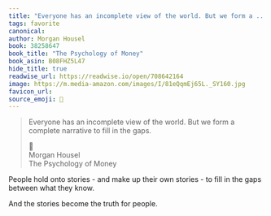 ```yaml
---
title: "Everyone has an incomplete view of the world. But we form a ..."
tags: favorite
canonical: 
author: Morgan Housel
book: 38258647
book_title: "The Psychology of Money"
book_asin: B08FHZ5L47
hide_title: true
readwise_url: https://readwise.io/open/708642164
image: https://m.media-amazon.com/images/I/81eQqmEj65L._SY160.jpg
favicon_url: 
source_emoji: 📕
---
```


> Everyone has an incomplete view of the world. But we form a complete narrative to fill in the gaps.
> <div class="quoteback-footer"><div class="quoteback-avatar"><span class="mini-emoji"> 📕</span></div><div class="quoteback-metadata"><div class="metadata-inner"><span style="display:none">FROM:</span><div aria-label="Morgan Housel" class="quoteback-author"> Morgan Housel</div><div aria-label="The Psychology of Money" class="quoteback-title"> The Psychology of Money</div></div></div></div>

People hold onto stories - and make up their own stories - to fill in the gaps between what they know.

And the stories become the truth for people.